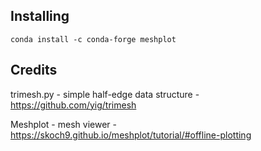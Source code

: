 ## Installing

`conda install -c conda-forge meshplot`

## Credits
trimesh.py - simple half-edge data structure - https://github.com/yig/trimesh

Meshplot - mesh viewer - https://skoch9.github.io/meshplot/tutorial/#offline-plotting 
